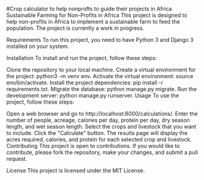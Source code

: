 #Crop calculator to help nonprofts to guide their projects in Africa
Sustainable Farming for Non-Profits in Africa
This project is designed to help non-profits in Africa to implement a sustainable farm to feed the population. The project is currently a work in progress.

Requirements
To run this project, you need to have Python 3 and Django 3 installed on your system.

Installation
To install and run the project, follow these steps:

Clone the repository to your local machine.
Create a virtual environment for the project: python3 -m venv env.
Activate the virtual environment: source env/bin/activate.
Install the project dependencies: pip install -r requirements.txt.
Migrate the database: python manage.py migrate.
Run the development server: python manage.py runserver.
Usage
To use the project, follow these steps:

Open a web browser and go to http://localhost:8000/calculations/.
Enter the number of people, acreage, calories per day, protein per day, dry season length, and wet season length.
Select the crops and livestock that you want to include.
Click the "Calculate" button.
The results page will display the acres required, calories, and protein for each selected crop and livestock.
Contributing
This project is open to contributions. If you would like to contribute, please fork the repository, make your changes, and submit a pull request.

License
This project is licensed under the MIT License.
